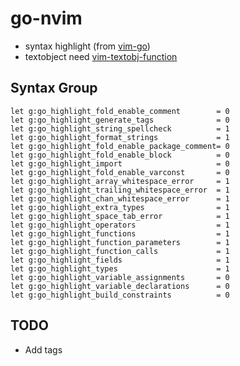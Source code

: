 # go-nvim

- syntax highlight (from [vim-go](https://github.com/fatih/vim-go))
- textobject need
  [vim-textobj-function](https://github.com/kana/vim-textobj-funcfunction)

## Syntax Group

```viml
let g:go_highlight_fold_enable_comment        = 0
let g:go_highlight_generate_tags              = 0
let g:go_highlight_string_spellcheck          = 1
let g:go_highlight_format_strings             = 1
let g:go_highlight_fold_enable_package_comment= 0
let g:go_highlight_fold_enable_block          = 0
let g:go_highlight_import                     = 0
let g:go_highlight_fold_enable_varconst       = 0
let g:go_highlight_array_whitespace_error     = 1
let g:go_highlight_trailing_whitespace_error  = 1
let g:go_highlight_chan_whitespace_error      = 1
let g:go_highlight_extra_types                = 1
let g:go_highlight_space_tab_error            = 1
let g:go_highlight_operators                  = 1
let g:go_highlight_functions                  = 1
let g:go_highlight_function_parameters        = 1
let g:go_highlight_function_calls             = 1
let g:go_highlight_fields                     = 1
let g:go_highlight_types                      = 1
let g:go_highlight_variable_assignments       = 0
let g:go_highlight_variable_declarations      = 0
let g:go_highlight_build_constraints          = 0
```

## TODO

- Add tags
